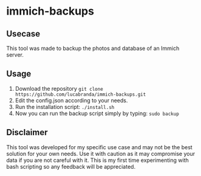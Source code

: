 # immich-backups

## Usecase
This tool was made to backup the photos and database of an Immich server. 

## Usage
1. Download the repository ```git clone https://github.com/lucabranda/immich-backups.git```
2. Edit the config.json according to your needs.
3. Run the installation script: ```./install.sh```
4. Now you can run the backup script simply by typing: ```sudo backup```

## Disclaimer
This tool was developed for my specific use case and may not be the best solution for your own needs. Use it with caution as it may compromise your data if you are not careful with it. This is my first time experimenting with bash scripting so any feedback will be appreciated.
